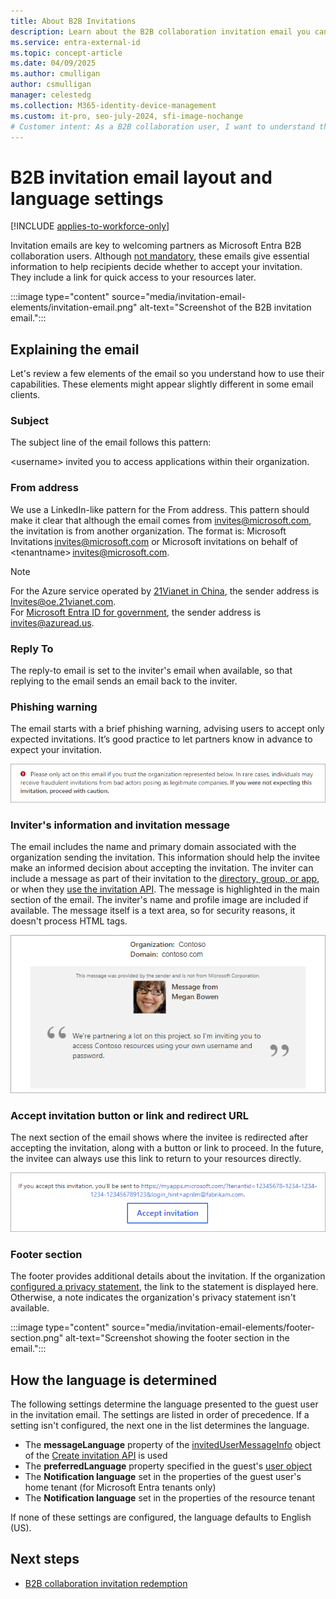 ```yaml
---
title: About B2B Invitations
description: Learn about the B2B collaboration invitation email you can send to business partners and external guest users who need to authenticate and access your apps.
ms.service: entra-external-id
ms.topic: concept-article
ms.date: 04/09/2025
ms.author: cmulligan
author: csmulligan
manager: celestedg
ms.collection: M365-identity-device-management
ms.custom: it-pro, seo-july-2024, sfi-image-nochange
# Customer intent: As a B2B collaboration user, I want to understand the elements of the invitation email, so that I can effectively invite partners to join my organization and provide them with the necessary information to make an informed decision.
---
```


# B2B invitation email layout and language settings

[!INCLUDE [applies-to-workforce-only](./includes/applies-to-workforce-only.md)]

Invitation emails are key to welcoming partners as Microsoft Entra B2B collaboration users. Although [not mandatory](redemption-experience.md#redemption-process-through-a-direct-link), these emails give essential information to help recipients decide whether to accept your invitation. They include a link for quick access to your resources later.

:::image type="content" source="media/invitation-email-elements/invitation-email.png" alt-text="Screenshot of the B2B invitation email.":::

## Explaining the email

Let's review a few elements of the email so you understand how to use their capabilities. These elements might appear slightly different in some email clients. 

### Subject

The subject line of the email follows this pattern:

&lt;username&gt; invited you to access applications within their organization.

### From address

We use a LinkedIn-like pattern for the From address. This pattern should make it clear that although the email comes from invites@microsoft.com, the invitation is from another organization. The format is: Microsoft Invitations <invites@microsoft.com> or Microsoft invitations on behalf of &lt;tenantname&gt; <invites@microsoft.com>. 

> [!NOTE]
> For the Azure service operated by [21Vianet in China](/azure/china/), the sender address is Invites@oe.21vianet.com.  
> For [Microsoft Entra ID for government](/azure/azure-government/), the sender address is invites@azuread.us.

### Reply To

The reply-to email is set to the inviter's email when available, so that replying to the email sends an email back to the inviter.

### Phishing warning

The email starts with a brief phishing warning, advising users to accept only expected invitations. It’s good practice to let partners know in advance to expect your invitation.

![Screenshot of the phishing warning in the email.](media/invitation-email-elements/phishing-warning.png)

### Inviter's information and invitation message

The email includes the name and primary domain associated with the organization sending the invitation. This information should help the invitee make an informed decision about accepting the invitation. The inviter can include a message as part of their invitation to the [directory, group, or app](add-users-administrator.yml), or when they [use the invitation API](customize-invitation-api.md). The message is highlighted in the main section of the email. The inviter's name and profile image are included if available. The message itself is a text area, so for security reasons, it doesn't process HTML tags.

![Screenshot of the invitation message in the email.](media/invitation-email-elements/invitation-message-inviters-info.png)

### Accept invitation button or link and redirect URL

The next section of the email shows where the invitee is redirected after accepting the invitation, along with a button or link to proceed. In the future, the invitee can always use this link to return to your resources directly.

![Screenshot of the accept button and redirect URL in the email.](media/invitation-email-elements/accept-button.png)

### Footer section

The footer provides additional details about the invitation. If the organization [configured a privacy statement](~/fundamentals/properties-area.yml), the link to the statement is displayed here. Otherwise, a note indicates the organization's privacy statement isn't available.

:::image type="content" source="media/invitation-email-elements/footer-section.png" alt-text="Screenshot showing the footer section in the email.":::

## How the language is determined

The following settings determine the language presented to the guest user in the invitation email. The settings are listed in order of precedence. If a setting isn't configured, the next one in the list determines the language.

- The **messageLanguage** property of the [invitedUserMessageInfo](/graph/api/resources/invitedusermessageinfo) object of the [Create invitation API](/graph/api/invitation-post) is used
-	The **preferredLanguage** property specified in the guest's [user object](/graph/api/resources/user)
-	The **Notification language** set in the properties of the guest user's home tenant (for Microsoft Entra tenants only)
-	The **Notification language** set in the properties of the resource tenant

If none of these settings are configured, the language defaults to English (US).

## Next steps

- [B2B collaboration invitation redemption](redemption-experience.md)
